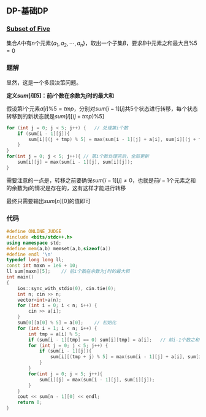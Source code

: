 ## DP-基础DP

### [Subset of Five](https://ac.nowcoder.com/acm/contest/5944/B)

集合$A$中有$n$个元素$\{a_1,a_2,\cdots,a_n\}$，取出一个子集$B$，要求$B$中元素之和最大且$\% 5=0$



### 题解

显然，这是一个多段决策问题。

**定义$sum[i][5]$：前$i$个数在余数为$j$时的最大和**

假设第$i$个元素$a[i]\%5=tmp$，分别对$sum[i-1][j]$共5个状态进行转移，每个状态转移到的新状态就是$sum[i][(j+tmp)\%5]$

```c++
for (int j = 0; j < 5; j++) {	// 处理第i个数
    if (sum[i - 1][j]){	
        sum[i][(j + tmp) % 5] = max(sum[i - 1][j] + a[i], sum[i][(j + tmp) % 5]);
    }
}
for(int j = 0; j < 5; j++){	// 第i个数处理完后，全部更新
    sum[i][j] = max(sum[i - 1][j], sum[i][j]);
}
```

需要注意的一点是，转移之前要确保$sum[i-1][j]\not=0$，也就是前$i-1$个元素之和的余数为$j$的情况是存在的，这有这样才能进行转移

最终只需要输出$sum[n][0]$的值即可



### 代码

```c++
#define ONLINE_JUDGE
#include <bits/stdc++.h>
using namespace std;
#define mem(a,b) memset(a,b,sizeof(a))
#define endl '\n'
typedef long long ll;
const int maxn = 1e6 + 10;
ll sum[maxn][5];	// 前i个数在余数为j时的最大和
int main()
{
	ios::sync_with_stdio(0), cin.tie(0);
	int n; cin >> n;
	vector<int>a(n);
	for (int i = 0; i < n; i++) {
		cin >> a[i];
	}
	sum[0][a[0] % 5] = a[0];	// 初始化
	for (int i = 1; i < n; i++) {
		int tmp = a[i] % 5;
		if (sum[i - 1][tmp] == 0) sum[i][tmp] = a[i];	// 前i-1个数之和的余数为tmp的情况还不存在，进行初始化
		for (int j = 0; j < 5; j++) {
			if (sum[i - 1][j]){
                sum[i][(tmp + j) % 5] = max(sum[i - 1][j] + a[i], sum[i][(tmp + j) % 5]);
            }
		}
        for(int j = 0; j < 5; j++){
    		sum[i][j] = max(sum[i - 1][j], sum[i][j]);
		}
	}
	cout << sum[n - 1][0] << endl;
	return 0;
}
```



